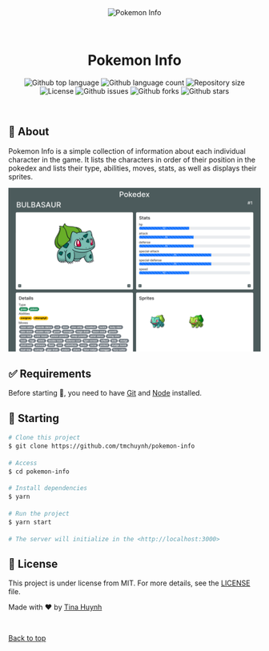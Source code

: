 <div align="center" id="top"> 
  <img src="./.github/app.gif" alt="Pokemon Info" />

  &#xa0;

  <!-- <a href="https://pokemoninfo.netlify.app">Demo</a> -->
</div>

<h1 align="center">Pokemon Info</h1>

<p align="center">
  <img alt="Github top language" src="https://img.shields.io/github/languages/top/tmchuynh/pokemon-info?color=8CBA80">

  <img alt="Github language count" src="https://img.shields.io/github/languages/count/tmchuynh/pokemon-info?color=8CBA80">

  <img alt="Repository size" src="https://img.shields.io/github/repo-size/tmchuynh/pokemon-info?color=8CBA80">

  <img alt="License" src="https://img.shields.io/github/license/tmchuynh/pokemon-info?color=8CBA80">

  <img alt="Github issues" src="https://img.shields.io/github/issues/tmchuynh/pokemon-info?color=8CBA80" />

  <img alt="Github forks" src="https://img.shields.io/github/forks/tmchuynh/pokemon-info?color=8CBA80" />

  <img alt="Github stars" src="https://img.shields.io/github/stars/tmchuynh/pokemon-info?color=8CBA80" />
</p>

<!-- Status -->

<!-- <h4 align="center"> 
	🚧  Pokemon Info 🚀 Under construction...  🚧
</h4> 

<hr> -->

<br>

## :dart: About ##

Pokemon Info is a simple collection of information about each individual character in the game. It lists the characters in order of their position in the pokedex and lists their type, abilities, moves, stats, as well as displays their sprites.

<img src="public/images/Pokemon-Info.png">

## :white_check_mark: Requirements ##

Before starting :checkered_flag:, you need to have [Git](https://git-scm.com) and [Node](https://nodejs.org/en/) installed.

## :checkered_flag: Starting ##

```bash
# Clone this project
$ git clone https://github.com/tmchuynh/pokemon-info

# Access
$ cd pokemon-info

# Install dependencies
$ yarn

# Run the project
$ yarn start

# The server will initialize in the <http://localhost:3000>
```

## :memo: License ##

This project is under license from MIT. For more details, see the [LICENSE](LICENSE.md) file.


Made with :heart: by <a href="https://github.com/tmchuynh" target="_blank">Tina Huynh</a>

&#xa0;

<a href="#top">Back to top</a>
